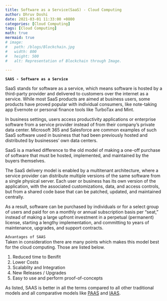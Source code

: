 ```yaml
---
title: Software as a Service(SaaS) - Cloud Computing
author: Dhruv Doshi
date: 2021-03-01 11:33:00 +0800
categories: [Cloud Computing]
tags: [Cloud Computing]
math: true
mermaid: true
# image:
#   path: /blogs/Blockchain.jpg
#   width: 800
#   height: 500
#   alt: Representation of Blockchain through Image.
  
---
```


**`SAAS - Software as a Service`**<br>

SaaS stands for software as a service, which means software is hosted by a third-party provider and delivered to customers over the internet as a service. While most SaaS products are aimed at business users, some products have proved popular with individual consumers, like note-taking app Evernote or personal finance tools like TurboTax and Mint.

In business settings, users access productivity applications or enterprise software from a service provider instead of from their company’s private data center. Microsoft 365 and Salesforce are common examples of such SaaS software used in business that had been previously hosted and distributed by businesses’ own data centers.

SaaS is a marked difference to the old model of making a one-off purchase of software that must be hosted, implemented, and maintained by the buyers themselves.

The SaaS delivery model is enabled by a multitenant architecture, where a service provider can distribute multiple versions of the same software from a single physical server. Each user or business has its own version of the application, with the associated customizations, data, and access controls, but from a shared code base that can be patched, updated, and maintained centrally.

As a result, software can be purchased by individuals or for a select group of users and paid for on a monthly or annual subscription basis per “seat,” instead of making a large upfront investment in a perpetual (permanent) license, starting a lengthy implementation, and committing to years of maintenance, upgrades, and support contracts.

`Advantages of SAAS`<br>
Taken in consideration there are many points which makes this model best for the cloud computing. Those are listed below.

1. Reduced time to Benifit
2. Lower Costs
3. Scalablity and Integration
4. New Releases / Upgrades
5. Easy to use and perform proof-of-concepts

As listed, SAAS is better in all the terms compared to all other traditional models and all comparative models like <a href="https://blog.doshidhruv.com/posts/Platform-as-a-service/">PAAS</a> and <a href="https://blog.doshidhruv.com/posts/Infrastructure-as-a-service/">IAAS</a>.
